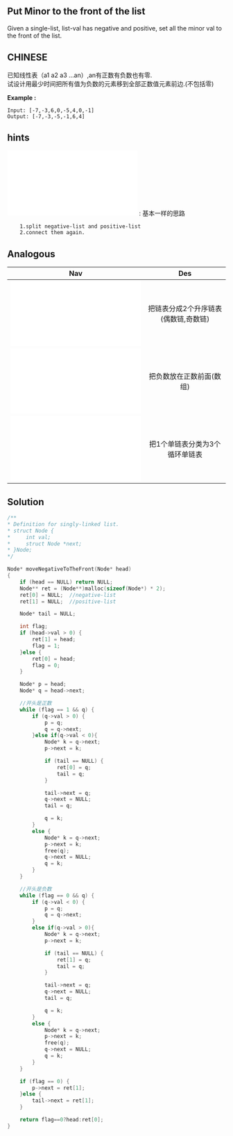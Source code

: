 ## Put Minor to the front of the list

Given a single-list, list-val has negative and positive,
set all the minor val to the front of the list.

## CHINESE
已知线性表（a1 a2 a3 …an）,an有正数有负数也有零.<br />
试设计用最少时间把所有值为负数的元素移到全部正数值元素前边.(不包括零)<br />

**Example :**
```
Input: [-7,-3,6,0,-5,4,0,-1]
Output: [-7,-3,-5,-1,6,4]
```

## hints
![splitPositiveAndNegativeList](splitPositiveAndNegativeList.md) : 基本一样的思路
```
    1.split negative-list and positive-list
    2.connect them again.
```

## Analogous
|                         Nav            |                   Des                 |
| :-------------------------------------:|:-------------------------------------:|
| ![splitParityList](splitParityList.md)|把链表分成2个升序链表(偶数链,奇数链)    |
| ![putMinusForward1](../5/putMinusForward.md)|把负数放在正数前面(数组)          |
| ![selectThreeTypes](selectThreeTypes.md)|把1个单链表分类为3个循环单链表        |

## Solution
```c
/**
* Definition for singly-linked list.
* struct Node {
*     int val;
*     struct Node *next;
* }Node;
*/

Node* moveNegativeToTheFront(Node* head)
{
    if (head == NULL) return NULL;
    Node** ret = (Node**)malloc(sizeof(Node*) * 2);
    ret[0] = NULL;  //negative-list
    ret[1] = NULL;  //positive-list

    Node* tail = NULL;

    int flag;
    if (head->val > 0) {
        ret[1] = head;
        flag = 1;
    }else {
        ret[0] = head;
        flag = 0;
    }

    Node* p = head;
    Node* q = head->next;

    //开头是正数
    while (flag == 1 && q) {
        if (q->val > 0) {
            p = q;
            q = q->next;
        }else if(q->val < 0){
            Node* k = q->next;
            p->next = k;

            if (tail == NULL) {
                ret[0] = q;
                tail = q;
            }

            tail->next = q;
            q->next = NULL;
            tail = q;

            q = k;
        }
        else {
            Node* k = q->next;
            p->next = k;
            free(q);
            q->next = NULL;
            q = k;
        }
    }

    //开头是负数
    while (flag == 0 && q) {
        if (q->val < 0) {
            p = q;
            q = q->next;
        }
        else if(q->val > 0){
            Node* k = q->next;
            p->next = k;

            if (tail == NULL) {
                ret[1] = q;
                tail = q;
            }

            tail->next = q;
            q->next = NULL;
            tail = q;

            q = k;
        }
        else {
            Node* k = q->next;
            p->next = k;
            free(q);
            q->next = NULL;
            q = k;
        }
    }

    if (flag == 0) {
        p->next = ret[1];
    }else {
        tail->next = ret[1];
    }

    return flag==0?head:ret[0];
}

```